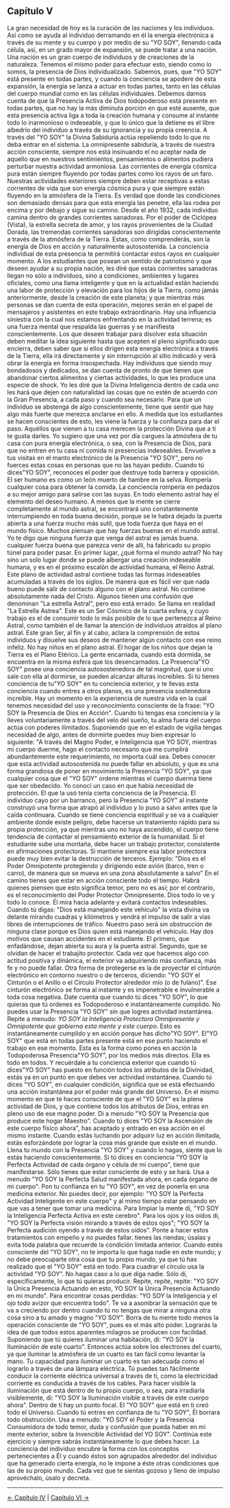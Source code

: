 ## Capítulo V

La gran necesidad de hoy es la curación de las naciones y los individuos. Así como se ayuda al individuo derramando en él la energía electrónica a través de su mente y su cuerpo y por medio de su "YO SOY", llenando cada célula, así, en un grado mayor de expansión, se puede tratar a una nación.
Una nación es un gran cuerpo de individuos y de creaciones de la naturaleza. Tenemos el mismo poder para efectuar esto, siendo como lo somos, la presencia de Dios individualizado. Sabemos, pues, que "YO SOY" está presente en todas partes, y cuando la conciencia se apodere de esta expansión, la energía se lanza a actuar en todas partes, tanto en las células del cuerpo mundial como en las células individuales. Debemos darnos cuenta de que la Presencia Activa de Dios todopoderoso está presente en todas partes, que no hay la más diminuta porción en que esté ausente, que esta presencia activa liga a toda la creación humana y consume al instante todo lo inarmonioso o indeseable, y que lo único que la detiene es el libre albedrío del individuo a través de su ignorancia y su propia creencia.
A través del "YO SOY" la Divina Sabiduría actúa repeliendo todo lo que no deba entrar en el sistema.
La omnipresente sabiduría, a través de nuestra acción consciente, siempre nos está insinuando el no aceptar nada de aquello que en nuestros sentimientos, pensamientos o alimentos pudiera perturbar nuestra actividad armoniosa.
Las corrientes de energía cósmica pura están siempre fluyendo por todas partes como los rayos de un faro. Nuestras actividades exteriores siempre deben estar receptivas a estas corrientes de vida que son energía cósmica pura y que siempre están fluyendo en la atmósfera de la Tierra.
Es verdad que donde las condiciones son demasiado densas para que esta energía las penetre, ella las rodea por encima y por debajo y sigue su camino. Desde el año 1932, cada individuo camina dentro de grandes corrientes sanadoras. Por el poder de Ciclópea (Vista), la estrella secreta de amor, y los rayos provenientes de la Ciudad Dorada, las tremendas corrientes sanadoras son dirigidas conscientemente a través de la atmósfera de la Tierra. Estas, como comprenderás, son la energía de Dios en acción y naturalmente autosostenida. La conciencia individual de esta presencia te permitirá contactar estos rayos en cualquier momento. 
A los estudiantes que posean un sentido de patriotismo y que deseen ayudar a su propia nación, les diré que estas corrientes sanadoras llegan no sólo a individuos, sino a condiciones, ambientes y lugares oficiales, como una llama inteligente y que en la actualidad están haciendo una labor de protección y elevación para los hijos de la Tierra, como jamás anteriormente, desde la creación de este planeta; y que mientras más personas se dan cuenta de esta operación, mejores serán en el papel de mensajeros y asistentes en este trabajo extraordinario.
Hay una influencia siniestra con la cual nos estamos enfrentando en la actividad terrena; es una fuerza mental que respalda las guerras y se manifiesta conscientemente. Los que deseen trabajar para disolver esta situación deben meditar la idea siguiente hasta que acepten el pleno significado que encierra, deben saber que si ellos dirigen esta energía electrónica a través de la Tierra, ella irá directamente y sin interrupción al sitio indicado y verá obrar la energía en forma insospechada.
Hay individuos que siendo muy bondadosos y dedicados, se dan cuenta de pronto de que tienen que abandonar ciertos alimentos y ciertas actividades, lo que les produce una especie de shock. Yo les diré que la Divina Inteligencia dentro de cada uno les hará que dejen con naturalidad las cosas que no estén de acuerdo con la Gran Presencia, a cada paso y cuando sea necesario. Para que un individuo se abstenga de algo conscientemente, tiene que sentir que hay algo más fuerte que merezca anclarse en ello. A medida que los estudiantes se hacen conscientes de esto, les viene la fuerza y la confianza para dar el paso.
Aquéllos que vienen a tu casa merecen la protección Divina que a ti te gusta darles. Yo sugiero que una vez por día cargues la atmósfera de tu casa con pura energía electrónica, o sea, con la Presencia de Dios, para que no entren en tu casa ni comida ni presencias indeseables. Envuelve a tus visitas en el manto electrónico de la Presencia "YO SOY", pero no fuerces estas cosas en personas que no las hayan pedido.
Cuando tú dices"YO SOY", reconoces el poder que destruye toda barrera y oposición. El ser humano es como un león muerto de hambre en la selva. Rompería cualquier cosa para obtener la comida. La conciencia rompería en pedazos a su mejor amigo para salirse con las suyas.
En todo elemento astral hay el elemento del deseo humano. A menos que la mente se cierre completamente al mundo astral, se encontrará uno constantemente interrumpiendo en toda buena decisión, porque se le habrá dejado la puerta abierta a una fuerza mucho más sutil, que toda fuerza que haya en el mundo físico. Muchos piensan que hay fuerzas buenas en el mundo astral. Yo te digo que ninguna fuerza que venga del astral es jamás buena. cualquier fuerza buena que parezca venir de allí, ha fabricado su propio túnel para poder pasar.
En primer lugar, ¿qué forma el mundo astral? No hay sino un solo lugar donde se puede albergar una creación indeseable humana, y es en el próximo escalón de actividad humana, el Reino Astral. Este plano de actividad astral contiene todas las formas indeseables acumuladas a través de los siglos. De manera que es fácil ver que nada bueno puede salir de contacto alguno con el plano astral. No contiene absolutamente nada del Cristo. 
Algunos tienen una confusión que denominan "La estrella Astral", pero eso está errado. Se llama en realidad "La Estrella Astrea". Este es un Ser Cósmico de la cuarta esfera, y cuyo trabajo es el de consumir todo lo más posible de lo que pertenezca al Reino Astral, como también el de llamar la atención de individuos atraídos al plano astral. Este gran Ser, al fin y al cabo, aclara la comprensión de estos individuos y disuelve sus deseos de mantener algún contacto con ese reino infeliz. No hay niños en el plano astral. El hogar de los niños que dejan la Tierra es el Plano Etérico. La gente encarnada, cuando está dormida, se encuentra en la misma esfera que los desencarnados.
La Presencia"YO SOY" posee una conciencia autosostenedora de tal magnitud, que si uno sale con ella al dormirse, se pueden alcanzar alturas increíbles. Si tú tienes conciencia de tu"YO SOY" en tu conciencia exterior, y te llevas esta conciencia cuando entres a otros planos, es una presencia sostenedora increíble.
Hay un momento en la experiencia de nuestra vida en la cual tenemos necesidad del uso y reconocimiento consciente de la frase: "YO SOY la Presencia de Dios en Acción". Cuando tú tengas esa conciencia y la lleves voluntariamente a través del velo del sueño, tu alma fuera del cuerpo actúa con poderes ilimitados. 
Suponiendo que en el estado de vigilia tengas necesidad de algo, antes de dormirte puedes muy bien expresar lo siguiente: "A través del Magno Poder, e Inteligencia que YO SOY, mientras mi cuerpo duerme, hago el contacto necesario que me cumplirá abundantemente este requerimiento, no importa cuál sea.
Debes conocer que esta actividad autosostenida no puede fallar en absoluto, y que es una forma grandiosa de poner en movimiento la Presencia "YO SOY", ya que cualquier cosa que el "YO SOY" ordene mientras el cuerpo duerma tiene que ser obedecido. Yo conocí un caso en que había necesidad de protección. El que la usó tenía cierta conciencia de la Presencia. El individuo cayo por un barranco, pero la Presencia "YO SOY" al instante construyó una forma que atrapó al individuo y lo puso a salvo antes que la caída continuara.
Cuando se tiene conciencia espiritual y se va a cualquier ambiente donde existe peligro, debe hacerse un tratamiento rápido para su propia protección, ya que mientras uno no haya ascendido, el cuerpo tiene tendencia de contactar el pensamiento exterior de la humanidad. Si el estudiante sube una montaña, debe hacer un trabajo protector, consistente en afirmaciones protectoras. Si mantiene siempre esa labor protectora puede muy bien evitar la destrucción de terceros. Ejemplo: "Dios es el Poder Omnipotente protegiendo y dirigiendo este avión (barco, tren o carro), de manera que se mueva en una zona absolutamente a salvo"
En el camino tienes que estar en acción consciente todo el tiempo. Habrá quienes piensen que esto significa temor, pero no es así; por el contrario, es el reconocimiento del Poder Protector Omnipresente.
Dios todo lo ve y todo lo conoce. Él mira hacia adelante y evitará contactos indeseables. Cuando tú digas: "Dios está manejando este vehículo" la vista divina va delante mirando cuadras y kilómetros y vendrá el impulso de salir a vías libres de interrupciones de tráfico. Nuestro paso será sin obstrucción de ninguna clase porque es Dios quien está manejando el vehículo. 
Hay dos motivos que causan accidentes en el estudiante. El primero, que enfadándose, dejan abierta su aura y la puerta astral. Segundo, que se olvidan de hacer el trabajito protector. Cada vez que hacemos algo con actitud positiva y dinámica, el exterior va adquiriendo más confianza, más fe y no puede fallar.
Otra forma de protegerse es la de proyectar el cinturón electrónico en contorno nuestro o de terceros, diciendo: "YO SOY el Cinturón o el Anillo o el Círculo Protector alrededor mío (o de fulano)". Ese cinturón electrónico se forma al instante y es impenetrable e invulnerable a toda cosa negativa. Date cuenta que cuando tú dices "YO SOY", lo que quieras que tú ordenes es Todopoderoso e instantáneamente cumplido. No puedes usar la Presencia "YO SOY" sin que logres actividad instantánea.
Repite a menudo: _YO SOY la Inteligencia Protectora Omnipresente y Omnipotente que gobierna esta mente y este cuerpo_. Esto es instantáneamente cumplido y en acción porque has dicho"YO SOY". El"YO SOY" que está en todas partes presente está en ese punto haciendo el trabajo en ese momento. Esta es la forma como pones en acción la Todopoderosa Presencia"YO SOY", por los medios más directos. Ella es todo en todos. Y recuérdale a tu conciencia exterior que cuando tú dices"YO SOY" has puesto en función todos los atributos de la Divinidad, estás ya en un punto en que debes ver actividad instantánea. 
Cuando tú dices "YO SOY", en cualquier condición, significa que se está efectuando una acción instantánea por el poder más grande del Universo. En el mismo momento en que te haces consciente de que el "YO SOY" es la plena actividad de Dios, y que contiene todos los atributos de Dios, entras en pleno uso de ese magno poder.
Di a menudo "YO SOY la Presencia que produce este hogar Maestro".
Cuando tú dices "YO SOY la Ascensión de este cuerpo físico ahora", has aceptado y entrado en esa acción en el mismo instante. Cuando estás luchando por adquirir luz en acción ilimitada, estás esforzándote por lograr la cosa más grande que existe en el mundo. Llena tu mundo con la Presencia "YO SOY" y cuando lo hagas, siente que lo estás haciendo conscientemente.
Si tú dices en conciencia "YO SOY la Perfecta Actividad de cada órgano y célula de mi cuerpo", tiene que manifestarse. Sólo tienes que estar consciente de esto y se hará. Usa a menudo "YO SOY la Perfecta Salud manifestada ahora, en cada órgano de mi cuerpo". Pon tu confianza en tu "YO SOY", en vez de ponerla en una medicina exterior. No puedes decir, por ejemplo: "YO SOY la Perfecta Actividad Inteligente en este cuerpo" y al mimo tiempo estar pensando en que vas a tener que tomar una medicina.
Para limpiar la mente di, "YO SOY la Inteligencia Perfecta Activa en este cerebro". Para los ojos y los oídos di, "YO SOY la Perfecta visión mirando a través de estos ojos"; "YO SOY la Perfecta audición oyendo a través de estos oídos". Ponte a hacer estos tratamientos con empeño y no puedes fallar. tienes las riendas; úsalas y evita toda palabra que recuerde la condición limitada anterior. Cuando estés consciente del "YO SOY", no te importa lo que haga nadie en este mundo; y no debe preocuparte otra cosa que tu propio mundo, ya que tú has realizado que el "YO SOY" está en todo.
Para cuadrar el círculo usa la actividad "YO SOY". No hagas caso a lo que diga nadie. Sólo di, específicamente, lo que tú quieras producir. Repite, repite, repite: "YO SOY la Única Presencia Actuando en esto, YO SOY la Única Presencia Actuando en mi mundo".
Para encontrar cosas perdidas: "YO SOY la Inteligencia y el ojo todo avizor que encuentra todo". Te va a asombrar la sensación que te va a creciendo por dentro cuando tú no tengas que mirar a ninguna otra cosa sino a tu amado y magno "YO SOY".
Borra de tu mente todo menos la operación consciente de "YO SOY", pues es el más alto poder. 
Lograrás la idea de que todos estos aparentes milagros se producen con facilidad. 
Suponiendo que tú quieres iluminar una habitación, di: "YO SOY la Iluminación de este cuarto". Entonces actúa sobre los electrones del cuarto, ya que iluminar la atmósfera de un cuarto es tan fácil como levantar la mano. Tu capacidad para iluminar un cuarto es tan adecuada como el lograrlo a través de una lámpara eléctrica. Tú puedes tan fácilmente conducir la corriente eléctrica universal a través de ti, como la electricidad corriente es conducida a través de los cables. Para hacer visible la iluminación que está dentro de tu propio cuerpo, o sea, para irradiarla visiblemente, di: "YO SOY la Iluminación visible a través de este cuerpo ahora". Dentro de ti hay un punto focal.
El "YO SOY" que está en ti creó todo el Universo. Cuando tú entres en confianza de tu "YO SOY", Él borrara todo obstrucción. Usa a menudo: "YO SOY el Poder y la Presencia Consumidora de todo temor, duda y confusión que pueda haber en mi mente exterior, sobre la Invencible Actividad del YO SOY". Continúa este ejercicio y siempre sabrás instantáneamente lo que debes hacer.
La conciencia del individuo encubre la forma con los conceptos pertenecientes a Él y cuando éstos son agrupados alrededor del individuo que ha generado cierta energía, no le impone a éste otras condiciones que las de su propio mundo. 
Cada vez que te sientas gozoso y lleno de impulso aprovéchalo, úsalo y decreta.

---
[← Capítulo IV](/Capitulos/04_capitulo_4.md) | [Capítulo VI →](/Capitulos/06_capitulo_6.md)